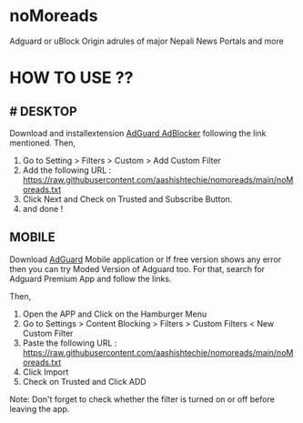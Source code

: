 # noMoreads
Adguard or uBlock Origin adrules of major Nepali News Portals and more

# HOW TO USE ??
## # DESKTOP 
Download and installextension [AdGuard AdBlocker](https://chrome.google.com/webstore/detail/adguard-adblocker/bgnkhhnnamicmpeenaelnjfhikgbkllg) following the link mentioned.
Then, 
1. Go to Setting > Filters > Custom > Add Custom Filter 
2. Add the following URL : https://raw.githubusercontent.com/aashishtechie/nomoreads/main/noMoreads.txt
3. Click Next and Check on Trusted and Subscribe Button.
4. and done !


## MOBILE
Download [AdGuard](https://download.adguard.com/d/18672/adguard.apk) Mobile application or If free version shows any error then you can try Moded Version of Adguard too. For that, search for Adguard Premium App and follow the links.

Then, 
1. Open the APP and Click on the Hamburger Menu
2. Go to Settings > Content Blocking > Filters > Custom Filters < New Custom Filter
3. Paste the following URL : https://raw.githubusercontent.com/aashishtechie/nomoreads/main/noMoreads.txt
4. Click Import
5. Check on Trusted and Click ADD

Note: Don't forget to check whether the filter is turned on or off before leaving the app.
